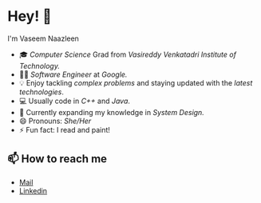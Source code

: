 # Hey! 👋 

I'm Vaseem Naazleen
- 🎓 *Computer Science* Grad from *Vasireddy Venkatadri Institute of Technology.*
- 👩‍💻 *Software Engineer* at *Google.*
- 💡 Enjoy tackling *complex problems* and staying updated with the *latest technologies*.
- 💻 Usually code in *C++* and *Java*.
- 🌱 Currently expanding my knowledge in *System Design.*
- 😄 Pronouns: *She/Her*
- ⚡ Fun fact: I read and paint!

<!--
**vnaazleen/vnaazleen** is a ✨ _special_ ✨ repository because its `README.md` (this file) appears on your GitHub profile.

Here are some ideas to get you started:

- 🔭 I’m currently working on ...
- 🌱 I’m currently learning ...
- 👯 I’m looking to collaborate on ...
- 🤔 I’m looking for help with ...
- 💬 Ask me about ...
- 📫 How to reach me: ...
- 😄 Pronouns: ...
- ⚡ Fun fact: ...
-->



## 📫 How to reach me
* [Mail](mailto:shaikvaseemnaazleen@gmail.com)
* [Linkedin](https://www.linkedin.com/in/vaseem-naazleen/)
